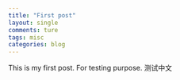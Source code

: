 ```yaml
---
title: "First post"
layout: single
comments: ture 
tags: misc
categories: blog 
---
```



This is my first post. For testing purpose.
测试中文

